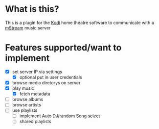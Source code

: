 # What is this?
This is a plugin for the [Kodi](https://kodi.tv/) home theatre software to communicate with a [mStream](http://mstream.io/) music server

# Features supported/want to implement
- [x] set server IP via settings
  - [x] optional put in user credentials
- [x] browse media diretorys on server
- [x] play music
  - [x] fetch metadata
- [ ] browse albums
- [ ] browse artists
- [ ] use playlists
  - [ ] implement Auto DJ/random Song select
  - [ ] shared playlists
